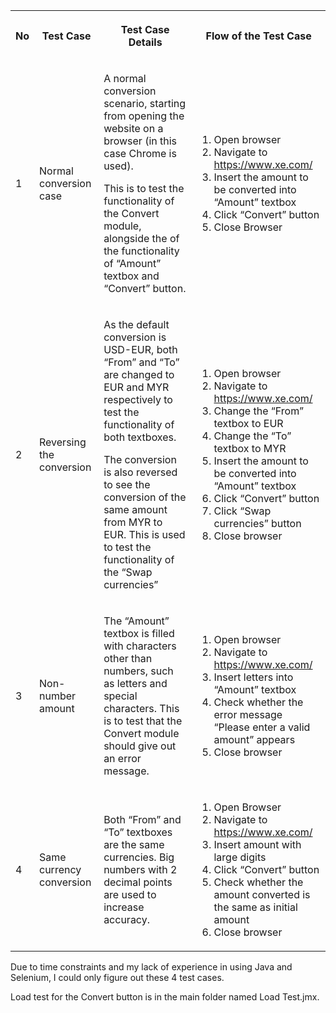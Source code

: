 <table><tbody><tr><th><p>No</p></th><th><p>Test Case</p></th><th><p>Test Case Details</p></th><th><p>Flow of the Test Case</p></th></tr><tr><td><p>1</p></td><td><p>Normal conversion case</p></td><td><p>A normal conversion scenario, starting from opening the website on a browser (in this case Chrome is used).</p><p>This is to test the functionality of the Convert module, alongside the of the functionality of “Amount” textbox and “Convert” button.</p></td><td><ol><li>Open browser</li><li>Navigate to <a href="https://www.xe.com/">https://www.xe.com/</a></li><li>Insert the amount to be converted into “Amount” textbox</li><li>Click “Convert” button</li><li>Close Browser</li></ol></td></tr><tr><td><p>2</p></td><td><p>Reversing the conversion</p></td><td><p>As the default conversion is USD-EUR, both “From” and “To” are changed to EUR and MYR respectively to test the functionality of both textboxes.</p><p>The conversion is also reversed to see the conversion of the same amount from MYR to EUR. This is used to test the functionality of the “Swap currencies”</p></td><td><ol><li>Open browser</li><li>Navigate to <a href="https://www.xe.com/">https://www.xe.com/</a></li><li>Change the “From” textbox to EUR</li><li>Change the “To” textbox to MYR</li><li>Insert the amount to be converted into “Amount” textbox</li><li>Click “Convert” button</li><li>Click “Swap currencies” button</li><li>Close browser</li></ol></td></tr><tr><td><p>3</p></td><td><p>Non-number amount</p></td><td><p>The “Amount” textbox is filled with characters other than numbers, such as letters and special characters. This is to test that the Convert module should give out an error message.</p></td><td><ol><li>Open browser</li><li>Navigate to <a href="https://www.xe.com/">https://www.xe.com/</a></li><li>Insert letters into “Amount” textbox</li><li>Check whether the error message “Please enter a valid amount” appears</li><li>Close browser</li></ol></td></tr><tr><td><p>4</p></td><td><p>Same currency conversion</p></td><td><p>Both “From” and “To” textboxes are the same currencies. Big numbers with 2 decimal points are used to increase accuracy.</p></td><td><ol><li>Open Browser</li><li>Navigate to <a href="https://www.xe.com/">https://www.xe.com/</a></li><li>Insert amount with large digits</li><li>Click “Convert” button</li><li>Check whether the amount converted is the same as initial amount</li><li>Close browser</li></ol></td></tr></tbody></table>

Due to time constraints and my lack of experience in using Java and Selenium, I could only figure out these 4 test cases.

Load test for the Convert button is in the main folder named Load Test.jmx.
